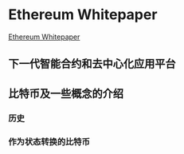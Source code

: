 # Ethereum Whitepaper

[Ethereum Whitepaper](https://ethereum.org/en/whitepaper/)


## 下一代智能合约和去中心化应用平台



## 比特币及一些概念的介绍


### 历史


### 作为状态转换的比特币





